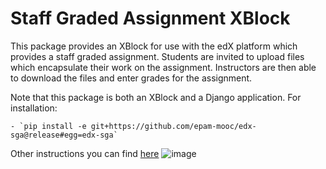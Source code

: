 Staff Graded Assignment XBlock
==============================

This package provides an XBlock for use with the edX platform which provides a staff graded assignment. Students are invited to upload files which encapsulate their work on the assignment. Instructors are then able to download the files and enter grades for the assignment.

Note that this package is both an XBlock and a Django application. For installation:

    - `pip install -e git+https://github.com/epam-mooc/edx-sga@release#egg=edx-sga`

Other instructions you can find [here](https://kb.epam.com/display/GDOKB/EDX+MOOC+Platform)
![image](/../screenshots/img/screenshot-studio-new-unit.png?raw=tru)
